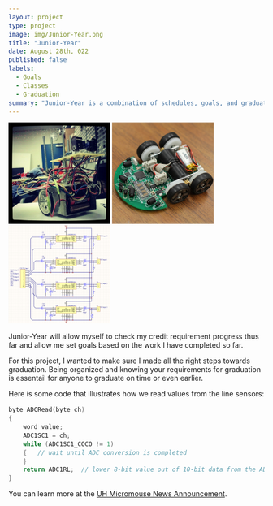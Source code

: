 ```yaml
---
layout: project
type: project
image: img/Junior-Year.png
title: "Junior-Year"
date: August 28th, 022
published: false
labels:
  - Goals
  - Classes
  - Graduation
summary: "Junior-Year is a combination of schedules, goals, and graduation requirements to ensure I follow all the steps to graduate on time."
---
```


<div class="text-center p-4">
  <img width="200px" src="../img/micromouse/micromouse-robot.png" class="img-thumbnail" >
  <img width="200px" src="../img/micromouse/micromouse-robot-2.jpg" class="img-thumbnail" >
  <img width="200px" src="../img/micromouse/micromouse-circuit.png" class="img-thumbnail" >
</div>

Junior-Year will allow myself to check my credit requirement progress thus far and allow me set goals based on the work I have completed so far. 

For this project, I wanted to make sure I made all the right steps towards graduation. Being organized and knowing your requirements for graduation is essentail for anyone to graduate on time or even earlier. 

Here is some code that illustrates how we read values from the line sensors:

```cpp
byte ADCRead(byte ch)
{
    word value;
    ADC1SC1 = ch;
    while (ADC1SC1_COCO != 1)
    {   // wait until ADC conversion is completed   
    }
    return ADC1RL;  // lower 8-bit value out of 10-bit data from the ADC
}
```

You can learn more at the [UH Micromouse News Announcement](https://manoa.hawaii.edu/news/article.php?aId=2857).
